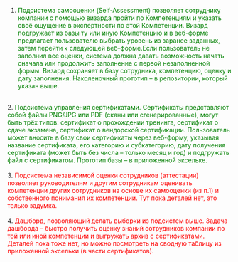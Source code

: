 1. <span style="color: green">Подсистема самооценки (Self-Assessment) позволяет сотруднику компании с помощью визарда пройти по Компетенциям и
указать своё ощущение в экспертности по этой Компетенции. Визард подгружает из базы ту или иную Компетенцию и в
веб-форме предлагает пользователю выбрать уровень из заранее заданных, затем перейти к следующей веб-форме.Если
пользователь не заполнил все оценки, система должна давать возможность начать сначала или продолжить заполнение с
первой незаполненной формы. Визард сохраняет в базу сотрудника, компетенцию, оценку и дату заполнения.
Наколеночный прототип – в репозитории, который указан выше.</span><br>
<br>
2. <span style="color: green">Подсистема управления сертификатами. Сертификаты представляют собой файлы PNG/JPG или PDF (сканы или сгенерированные),
могут быть трёх типов: сертификат о прохождении тренинга, сертификат о сдаче экзамена, сертификат о вендорской
сертификации. Пользователь может вносить в базу свои сертификаты через веб-форму, указывая название сертификата,
его категорию и субкатегорию, дату получения сертификата (может быть без числа – только месяц и год) и подгружать
файл с сертификатом. Прототип базы – в приложенной эксельке.</span><br>
<br>
3. <span style="color: red">Подсистема независимой оценки сотрудников (аттестации) позволяет руководителям и другим сотрудникам оценивать
компетенции других сотрудников на основе их самооценки (из п.1) и собственного понимания их компетенции.
Тут пока деталей нет, это только задумка.</span><br>
<br>
4. <span style="color: red">Дашборд, позволяющий делать выборки из подсистем выше. Задача дашборда – быстро получить оценку знаний сотрудников
компании по той или иной компетенции и выгружать архив с сертификатами. Деталей пока тоже нет, но можно посмотреть
на сводную таблицу из приложенной эксельки (в части сертификатов).</span>